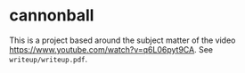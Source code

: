 # cannonball

This is a project based around the subject matter of the video
https://www.youtube.com/watch?v=q6L06pyt9CA. See `writeup/writeup.pdf`.
